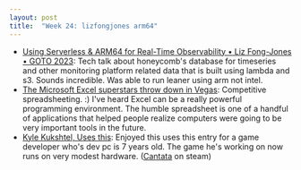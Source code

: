 ```yaml
---
layout: post
title:  "Week 24: lizfongjones arm64"
---
```


* [Using Serverless & ARM64 for Real-Time Observability • Liz Fong-Jones • GOTO 2023](https://www.youtube.com/watch?v=nI15yE2yIoI): Tech talk about honeycomb's database for timeseries and other monitoring platform related data that is built using lambda and s3. Sounds incredible. Was able to run leaner using arm not intel.
* [The Microsoft Excel superstars throw down in Vegas](https://www.theverge.com/c/24133822/microsoft-excel-spreadsheet-competition-championship): Competitive spreadsheeting. :) I've heard Excel can be a really powerful programming environment. The humble spreadsheet is one of a handful of applications that helped people realize computers were going to be very important tools in the future.
* [Kyle Kukshtel, Uses this](https://usesthis.com/interviews/kyle.kukshtel/): Enjoyed this uses this entry for a game developer who's dev pc is 7 years old. The game he's working on now runs on very modest hardware. ([Cantata](https://store.steampowered.com/app/690370/Cantata/) on steam)
